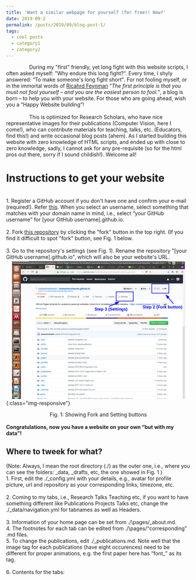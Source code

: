 ```yaml
---
title: 'Want a similar webpage for yourself (for free)! How?'
date: 2019-09-2
permalink: /posts/2019/09/blog-post-1/
tags:
  - cool posts
  - category1
  - category2
---
```


&nbsp; &nbsp; &nbsp; &nbsp; &nbsp; &nbsp; &nbsp; &nbsp;  During my "first" friendly, yet long fight with this website scripts, I often asked myself: "Why endure this long fight?". Every time, I shyly answered: <q>To make someone's long fight short</q>. For not fooling myself, or in the immortal words of [Ricahrd Feynman](https://en.wikipedia.org/wiki/Richard_Feynman) <q><i>The first principle is that you must not fool yourself – and you are the easiest person to fool.</i></q>, a blog is born – to help you with your website. For those who are going ahead, wish you a <q>Happy Website building</q>! 
<br>
<br>
&nbsp; &nbsp; &nbsp; &nbsp; &nbsp; &nbsp; &nbsp; &nbsp; This is optimized for Research Scholars, who have nice representative images for their publications (Computer Vision, here I come!), who can contribute materials for teaching, talks, etc. (Educators, find this!) and write occasional blog posts (ahem). As I started building this website with zero knowledge of HTML scripts, and ended up with close to zero knowledge,  sadly, I cannot ask for any pre-requisite (so for the html pros out there, sorry if I sound childish!). Welcome all!   

Instructions to get your website
======
<br>1. Register a GitHub account if you don't have one and confirm your e-mail (required!). Refer [this](https://www.wikihow.com/Create-an-Account-on-GitHub). When you select an username, select something that matches with your domain name in mind, i.e., select <q>your GitHub username</q> for [your GitHub username].github.io. <br>
<br>2. Fork [this repository](https://github.com/maheshmohanmr/maheshmohanmr.github.io) by clicking the "fork" button in the top right. (If you find it difficult to spot "fork" button, see Fig. 1 below.<br> 
<br>3. Go to the repository's settings (see Fig. 1). Rename the repository "[your GitHub username].github.io", which will also be your website's URL. <br>
![sdf](/assets/website_build_ons.png){:class="img-responsive"}
<center>Fig. 1: Showing Fork and Setting buttons</center>
<br> <b>Congratulations, now you have a website on your own <q>but with my data</q>!</b> 

Where to tweek for what?
-----
(Note: Always, I mean the root directory (./) as the outer one, i.e., where you can see the folders: \_data, \_drafts, etc, the one showed in Fig. 1 )
<br>1. First, edit the ./\_config.yml with your details, e.g., avatar for profile picture, url and repository as your corresponding links, timezone, etc.<br>
<br>2. Coming to my tabs, i.e., Research Talks Teaching etc, if you want to have something different like Publications Projects Talks etc, change the ./\_data/navigation.yml for tabnames as well as Headers.<br>
<br>3. Information of your home page can be set from ./\pages/\_about.md.
<br>4. The footnotes for each tab can be edited from  ./\pages/<q>corresponding</q> .md files.
<br>5. To change the publications, edit ./\_publications.md. Note well that the image tag for each publications (have eight occurences) need to be different for proper animations, e.g. the first paper here has <q>font\_</q> as its tag.<br>
<br>6. Contents for the tabs: 














